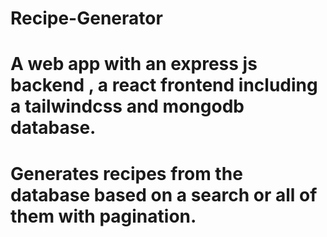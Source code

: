 # Recipe-Generator
# A web app with an express js backend , a react frontend including a tailwindcss and mongodb database.
# Generates recipes from the database based on a search or all of them with pagination.

